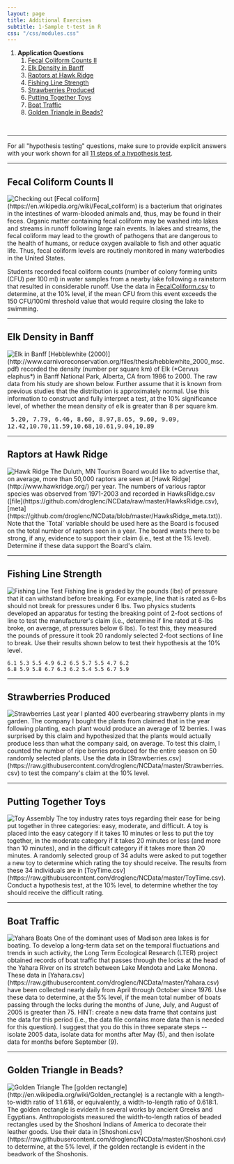 ```yaml
---
layout: page
title: Additional Exercises
subtitle: 1-Sample t-test in R
css: "/css/modules.css"
---
```


1. **Application Questions**
    1. [Fecal Coliform Counts II](#fecal-coliform-counts-ii)
    1. [Elk Density in Banff](#elk-density-in-banff)
    1. [Raptors at Hawk Ridge](#raptors-at-hawk-ridge)
    1. [Fishing Line Strength](#fishing-line-strength)
    1. [Strawberries Produced](#strawberries-produced)
    1. [Putting Together Toys](#putting-together-toys)
    1. [Boat Traffic](#boat-traffic)
    1. [Golden Triangle in Beads?](#golden-triangle-in-beads)

&nbsp;

----

<div class="alert alert-success">For all "hypothesis testing" questions, make sure to provide explicit answers with your work shown for all <a href="../11-steps">11 steps of a hypothesis test</a>.
</div>

----

## Fecal Coliform Counts II
<img src="http://derekogle.com/NCMTH107/modules/CE/zimgs/warning_sign.jpg" alt="Checking out" class="img-right">
[Fecal coliform](https://en.wikipedia.org/wiki/Fecal_coliform) is a bacterium that originates in the intestines of warm-blooded animals and, thus, may be found in their feces.  Organic matter containing fecal coliform may be washed into lakes and streams in runoff following large rain events.  In lakes and streams, the fecal coliform may lead to the growth of pathogens that are dangerous to the health of humans, or reduce oxygen available to fish and other aquatic life.  Thus, fecal coliform levels are routinely monitored in many waterbodies in the United States.

Students recorded fecal coliform counts (number of colony forming units (CFU) per 100 ml) in water samples from a nearby lake following a rainstorm that resulted in considerable runoff. Use the data in [FecalColiform.csv](FecalColiform.csv) to determine, at the 10% level, if the mean CFU from this event exceeds the 150 CFU/100ml threshold value that would require closing the lake to swimming.

----

## Elk Density in Banff
<img src="zimgs/elk-inBanff.jpg" alt="Elk in Banff" class="img-right">
[Hebblewhite (2000)](http://www.carnivoreconservation.org/files/thesis/hebblewhite_2000_msc.pdf) recorded the density (number per square km) of Elk (*Cervus elaphus*) in Banff National Park, Alberta, CA from 1986 to 2000. The raw data from his study are shown below. Further assume that it is known from previous studies that the distribution is approximately normal. Use this information to construct and fully interpret a test, at the 10% significance level, of whether the mean density of elk is greater than 8 per square km.

<pre>
 5.20, 7.79, 6.46, 8.60, 8.97,8.65, 9.60, 9.09,
12.42,10.70,11.59,10.68,10.61,9.04,10.89
</pre>

----

## Raptors at Hawk Ridge
<img src="zimgs/hawk_ridge.jpg" alt="Hawk Ridge" class="img-right">
The Duluth, MN Tourism Board would like to advertise that, on average, more than 50,000 raptors are seen at [Hawk Ridge](http://www.hawkridge.org/) per year. The numbers of various raptor species was observed from 1971-2003 and recorded in HawksRidge.csv ([file](https://github.com/droglenc/NCData/raw/master/HawksRidge.csv), [meta](https://github.com/droglenc/NCData/blob/master/HawksRidge_meta.txt)). Note that the `Total` variable should be used here as the Board is focused on the total number of raptors seen in a year. The board wants there to be strong, if any, evidence to support their claim (i.e., test at the 1% level). Determine if these data support the Board's claim.

----

## Fishing Line Strength
<img src="zimgs/fishing-line.jpg" alt="Fishing Line Test" class="img-right">
Fishing line is graded by the pounds (lbs) of pressure that it can withstand before breaking. For example, line that is rated as 6-lbs should not break for pressures under 6 lbs. Two physics students developed an apparatus for testing the breaking point of 2-foot sections of line to test the manufacturer's claim (i.e., determine if line rated at 6-lbs broke, on average, at pressures below 6 lbs). To test this, they measured the pounds of pressure it took 20 randomly selected 2-foot sections of line to break. Use their results shown below to test their hypothesis at the 10% level.

```
6.1 5.3 5.5 4.9 6.2 6.5 5.7 5.5 4.7 6.2
6.8 5.9 5.8 6.7 6.3 6.2 5.4 5.5 6.7 5.9
```

----

## Strawberries Produced
<img src="zimgs/strawberries.jpg" alt="Strawberries" class="img-right">
Last year I planted 400 everbearing strawberry plants in my garden. The company I bought the plants from claimed that in the year following planting, each plant would produce an average of 12 berries. I was surprised by this claim and hypothesized that the plants would actually produce less than what the company said, on average. To test this claim, I counted the number of ripe berries produced for the entire season on 50 randomly selected plants. Use the data in [Strawberries.csv](https://raw.githubusercontent.com/droglenc/NCData/master/Strawberries.csv) to test the company's claim at the 10% level.

----

## Putting Together Toys
<img src="zimgs/toy-assembly.jpg" alt="Toy Assembly" class="img-right">
The toy industry rates toys regarding their ease for being put together in three categories: easy, moderate, and difficult. A toy is placed into the easy category if it takes 10 minutes or less to put the toy together, in the moderate category if it takes 20 minutes or less (and more than 10 minutes), and in the difficult category if it takes more than 20 minutes. A randomly selected group of 34 adults were asked to put together a new toy to determine which rating the toy should receive. The results from these 34 individuals are in [ToyTime.csv](https://raw.githubusercontent.com/droglenc/NCData/master/ToyTime.csv). Conduct a hypothesis test, at the 10% level, to determine whether the toy should receive the difficult rating.

----

## Boat Traffic
<img src="zimgs/Yahara-boats.jpg" alt="Yahara Boats" class="img-right">
One of the dominant uses of Madison area lakes is for boating. To develop a long-term data set on the temporal fluctuations and trends in such activity, the Long Term Ecological Research (LTER) project obtained records of boat traffic that passes through the locks at the head of the Yahara River on its stretch between Lake Mendota and Lake Monona. These data in [Yahara.csv](https://raw.githubusercontent.com/droglenc/NCData/master/Yahara.csv) have been collected nearly daily from April through October since 1976. Use these data to determine, at the 5% level, if the mean total number of boats passing through the locks during the months of June, July, and August of 2005 is greater than 75. HINT: create a new data frame that contains just the data for this period (i.e., the data file contains more data than is needed for this question). I suggest that you do this in three separate steps -- isolate 2005 data, isolate data for months after May (5), and then isolate data for months before September (9).

----

## Golden Triangle in Beads?
<img src="zimgs/golden-triangle.jpg" alt="Golden Triangle" class="img-right">
The [golden rectangle](http://en.wikipedia.org/wiki/Golden_rectangle) is a rectangle with a length-to-width ratio of 1:1.618, or equivalently, a width-to-length ratio of 0.618:1. The golden rectangle is evident in several works by ancient Greeks and Egyptians. Anthropologists measured the width-to-length ratios of beaded rectangles used by the Shoshoni Indians of America to decorate their leather goods. Use their data in [Shoshoni.csv](https://raw.githubusercontent.com/droglenc/NCData/master/Shoshoni.csv) to determine, at the 5% level, if the golden rectangle is evident in the beadwork of the Shoshonis.
